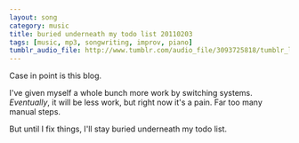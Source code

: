 ```yaml
---
layout: song
category: music
title: buried underneath my todo list 20110203
tags: [music, mp3, songwriting, improv, piano]
tumblr_audio_file: http://www.tumblr.com/audio_file/3093725818/tumblr_lg2d8coIjb1qzo4ep
---
```


Case in point is this blog.

I've given myself a whole bunch more work by switching systems. *Eventually*, it will be less work, but right now it's a pain. Far too many manual steps.

But until I fix things, I'll stay buried underneath my todo list.
